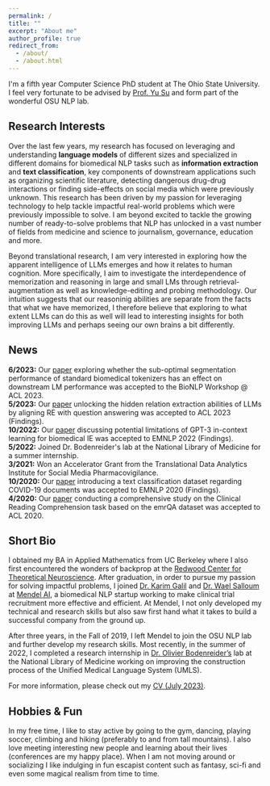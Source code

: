 ```yaml
---
permalink: /
title: ""
excerpt: "About me"
author_profile: true
redirect_from: 
  - /about/
  - /about.html
---
```


I'm a fifth year Computer Science PhD student at The Ohio State University. 
I feel very fortunate to be advised by [Prof. Yu Su](https://ysu1989.github.io/) and form part of the wonderful OSU NLP lab.

## Research Interests

Over the last few years, my research has focused on leveraging and understanding **language models** of different 
sizes and specialized in different domains for biomedical NLP tasks such as **information extraction** and **text classification**, 
key components of downstream applications such as organizing scientific literature, detecting 
dangerous drug-drug interactions or finding side-effects on social media which were previously unknown. 
This research has been driven by my passion for leveraging technology to help tackle impactful real-world problems which 
were previously impossible to solve.
I am beyond excited to tackle the growing number of ready-to-solve problems that NLP has unlocked in a vast number of fields
from medicine and science to journalism, governance, education and more.

Beyond translational research, I am very interested in exploring how the apparent intelligence of LLMs emerges and
how it relates to human cognition. More specifically, I aim to investigate the interdependence of memorization and reasoning
in large and small LMs through retrieval-augmentation as well as knowledge-editing and probing methodology. Our
intuition suggests that our reasoninig abilities are separate from the facts that what we have memorized, I therefore believe that exploring to what extent LLMs can do this as well will lead to interesting insights for both improving LLMs and perhaps seeing our own brains a bit differently.

## News

<b>6/2023:</b> Our [paper](https://arxiv.org/pdf/2306.17649.pdf) exploring whether the sub-optimal segmentation performance of standard biomedical tokenizers has an effect on downstream LM performance was accepted to the BioNLP Workshop @ ACL 2023.<br>
<b>5/2023:</b> Our [paper](https://arxiv.org/pdf/2305.11159.pdf) unlocking the hidden relation extraction abilities of LLMs by aligning RE with question answering was accepted to ACL 2023 (Findings).<br>
<b>10/2022:</b> Our [paper](https://arxiv.org/pdf/2203.08410.pdf) discussing potential limitations of GPT-3 in-context learning for biomedical IE was accepted to EMNLP 2022 (Findings). <br>
<b>5/2022:</b> Joined Dr. Bodenreider's lab at the National Library of Medicine for a summer internship. <br>
<b>3/2021:</b> Won an Accelerator Grant from the Translational Data Analytics Institute for Social Media Pharmacovigilance. <br>
<b>10/2020:</b> Our [paper](https://aclanthology.org/2020.findings-emnlp.332/) introducing a text classification dataset regarding COVID-19 documents was accepted to EMNLP 2020 (Findings). <br>
<b>4/2020:</b> Our [paper]( http://aclanthology.lst.uni-saarland.de/2020.acl-main.410.pdf) conducting a comprehensive study on the Clinical Reading Comprehension task based on the emrQA dataset was accepted to ACL 2020. <br>

## Short Bio

I obtained my BA in Applied Mathematics from UC Berkeley where I also first encountered the wonders of backprop at 
the [Redwood Center for Theoretical Neuroscience](https://redwood.berkeley.edu/). 
After graduation, in order to pursue my passion for solving impactful problems, I joined
[Dr. Karim Galil](https://www.linkedin.com/in/karim-galil-m-d-83a2b258/) 
and [Dr. Wael Salloum](https://www.linkedin.com/in/waelsalloum/) at [Mendel AI](https://www.mendel.ai/), 
a biomedical NLP startup working to make clinical trial recruitment more effective and efficient. 
At Mendel, I not only developed my technical and research skills but also saw first hand 
what it takes to build a successful company from the ground up. 

After three years, in the Fall of 2019, I left Mendel to join the OSU NLP lab and further develop my research skills. 
Most recently, in the summer of 2022, I completed a research internship in [Dr. Olivier Bodenreider’s](https://www.nlm.nih.gov/research/researchstaff/BodenreiderOlivier.html) 
lab at the National Library of Medicine working on improving the construction process of the Unified Medical Language System (UMLS). 

For more information, please check out my [CV (July 2023)](https://bernaljg.github.io/files/Bernal_Jimenez_CV__July_2023.pdf).

## Hobbies & Fun

In my free time, I like to stay active by going to the gym, dancing, playing soccer, climbing and hiking (preferably to 
and from tall mountains). I also love meeting interesting new people and learning about their lives (conferences are my 
happy place). When I am not moving around or socializing I like indulging in fun escapist content such as fantasy, 
sci-fi and even some magical realism from time to time. 
